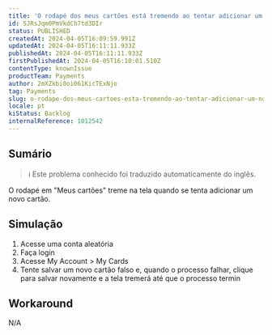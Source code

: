 ```yaml
---
title: 'O rodapé dos meus cartões está tremendo ao tentar adicionar um novo cartão'
id: 5JRsJqm0PmVkdCh7td3DIr
status: PUBLISHED
createdAt: 2024-04-05T16:09:59.991Z
updatedAt: 2024-04-05T16:11:11.933Z
publishedAt: 2024-04-05T16:11:11.933Z
firstPublishedAt: 2024-04-05T16:10:01.510Z
contentType: knownIssue
productTeam: Payments
author: 2mXZkbi0oi061KicTExNjo
tag: Payments
slug: o-rodape-dos-meus-cartoes-esta-tremendo-ao-tentar-adicionar-um-novo-cartao
locale: pt
kiStatus: Backlog
internalReference: 1012542
---
```


## Sumário

>ℹ️ Este problema conhecido foi traduzido automaticamente do inglês.


O rodapé em "Meus cartões" treme na tela quando se tenta adicionar um novo cartão.

## Simulação



1. Acesse uma conta aleatória
2. Faça login
3. Acesse My Account > My Cards
4. Tente salvar um novo cartão falso e, quando o processo falhar, clique para salvar novamente e a tela tremerá até que o processo termin

## Workaround


N/A




